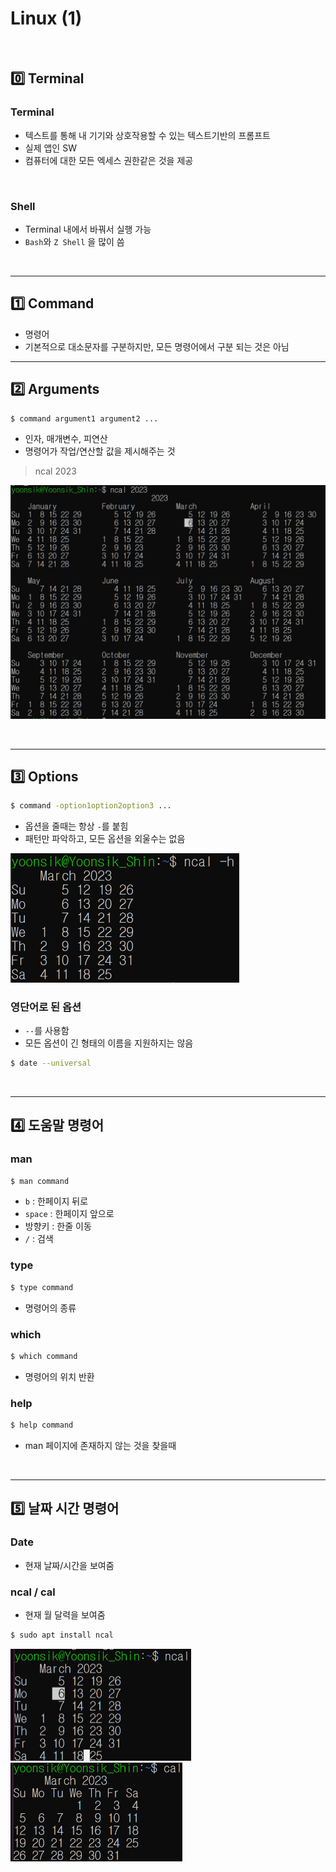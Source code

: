 # Linux (1)

​    

## 0️⃣ Terminal

### Terminal

- 텍스트를 통해 내 기기와 상호작용할 수 있는 텍스트기반의 프롬프트
- 실제 앱인 SW
- 컴퓨터에 대한 모든 엑세스 권한같은 것을 제공

​    

### Shell

- Terminal 내에서 바꿔서 실행 가능
- `Bash`와 `Z Shell` 을 많이 씀

​    

---

## 1️⃣ Command

- 명령어
- 기본적으로 대소문자를 구분하지만, 모든 명령어에서 구분 되는 것은 아님

   

---

## 2️⃣ Arguments

```bash
$ command argument1 argument2 ...
```

- 인자, 매개변수, 피연산
- 명령어가 작업/연산할 값을 제시해주는 것

> ncal 2023

![image-20230306161207573](Linux(1).assets/image-20230306161207573.png)

​    

---

## 3️⃣ Options

```bash
$ command -option1option2option3 ...
```

- 옵션을 줄때는 항상 `-`를 붙힘
- 패턴만 파악하고, 모든 옵션을 외울수는 없음

<img src="Linux(1).assets/image-20230306161744779.png" alt="image-20230306161744779" style="zoom:50%;" />

### 영단어로 된 옵션

- `--`를 사용함
- 모든 옵션이 긴 형태의 이름을 지원하지는 않음

```bash
$ date --universal
```

​      

---

## 4️⃣ 도움말 명령어

### man

```bash
$ man command
```

- `b` : 한페이지 뒤로
- `space` : 한페이지 앞으로
- 방향키 : 한줄 이동
- `/` : 검색    

### type

```bash
$ type command
```

- 명령어의 종류

### which

```bash
$ which command
```

- 명령어의 위치 반환

### help

```bash
$ help command
```

- man 페이지에 존재하지 않는 것을 찾을때

​    

---

## 5️⃣ 날짜 시간 명령어

### Date

- 현재 날짜/시간을 보여줌



### ncal / cal

- 현재 월 달력을 보여줌

```bash
$ sudo apt install ncal
```

<img src="Linux(1).assets/image-20230306155815285.png" alt="image-20230306155815285" style="zoom:50%;" />

<img src="Linux(1).assets/image-20230306160015179.png" alt="image-20230306160015179" style="zoom:50%;" />

​     